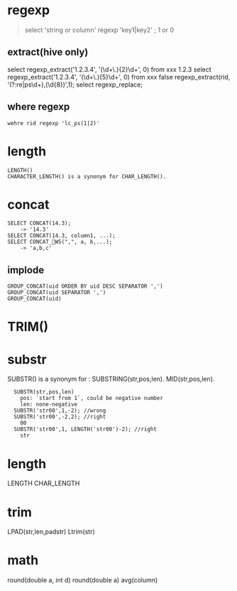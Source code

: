 # regexp

  > select 'string or column' regexp 'key1|key2' ;
  1 or 0

## extract(hive only)

  select regexp_extract('1.2.3.4', '(\\d+\\.){2}\\d+', 0) from xxx
    1.2.3
  select regexp_extract('1.2.3.4', '(\\d+\\.){5}\\d+', 0) from xxx
  false
  regexp_extract(rid, '(?:re|ps\\d+),(\\d{8})',1);
  select regexp_replace;

## where regexp

    wehre rid regexp 'lc_ps(1|2)'

# length

    LENGTH()
    CHARACTER_LENGTH() is a synonym for CHAR_LENGTH().

# concat

    SELECT CONCAT(14.3);
        -> '14.3'
    SELECT CONCAT(14.3, column1, ...);
    SELECT CONCAT_WS(",", a, b,...);
        -> 'a,b,c'

## implode

    GROUP_CONCAT(uid ORDER BY uid DESC SEPARATOR ',')
    GROUP_CONCAT(uid SEPARATOR ',')
    GROUP_CONCAT(uid)

# TRIM()

# substr
SUBSTR() is a synonym for : SUBSTRING(str,pos,len). MID(str,pos,len).

      SUBSTR(str,pos,len)
        pos: `start from 1`, could be negative number
        len: none-negative
      SUBSTR('str00',1,-2); //wrong
      SUBSTR('str00',-2,2); //right
        00
      SUBSTR('str00',1, LENGTH('str00')-2); //right
        str


# length

  LENGTH
  CHAR_LENGTH

# trim

  LPAD(str,len,padstr)
  Ltrim(str)

# math

  round(double a, int d)
  round(double a)
  avg(column)
